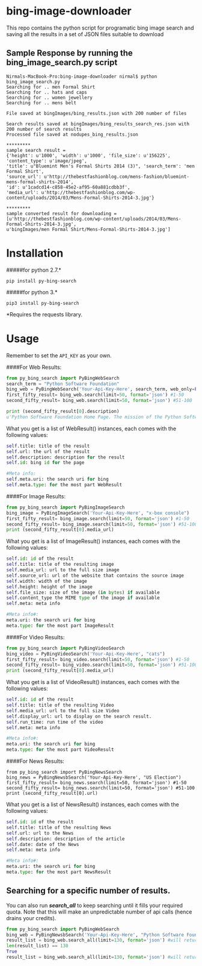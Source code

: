 # bing-image-downloader
This repo contains the python script for programatic bing image search and saving all the results in a set of JSON files suitable to download

## Sample Response by running the bing_image_search.py script
```
Nirmals-MacBook-Pro:bing-image-downloader nirmal$ python bing_image_search.py
Searching for .. men Formal Shirt
Searching for .. hats and caps
Searching for .. women jewellery
Searching for .. mens belt

File saved at bingImages/bing_results.json with 200 number of files

Search results saved at bingImages/bing_results_search_res.json with 200 number of search results
Processed file saved at nodupes_bing_results.json

*********
sample search result =
{'height': u'1000', 'width': u'1000', 'file_size': u'156225', 'content_type': u'image/jpeg', 
'title': u"Bluemint Men's Formal Shirts 2014 (3)", 'search_term': 'men Formal Shirt', 
'source_url': u'http://thebestfashionblog.com/mens-fashion/bluemint-mens-formal-shirts-2014', 
'id': u'1cadcd14-c858-45e2-af95-60a881cdbb3f', 
'media_url': u'http://thebestfashionblog.com/wp-content/uploads/2014/03/Mens-Formal-Shirts-2014-3.jpg'}

*********
sample converted result for downloading =
[u'http://thebestfashionblog.com/wp-content/uploads/2014/03/Mens-Formal-Shirts-2014-3.jpg', 
u'bingImages/men Formal Shirt/Mens-Formal-Shirts-2014-3.jpg']

```

Installation
=====
#####for python 2.7.* 

```pip install py-bing-search```

#####for python 3.*

```pip3 install py-bing-search```

*Requires the requests library.

Usage
=====

Remember to set the `API_KEY` as your own.

####For Web Results:

```py
from py_bing_search import PyBingWebSearch
search_term = "Python Software Foundation"
bing_web = PyBingWebSearch('Your-Api-Key-Here', search_term, web_only=False) # web_only is optional, but should be true to use your web only quota instead of your all purpose quota
first_fifty_result= bing_web.search(limit=50, format='json') #1-50
second_fifty_result= bing_web.search(limit=50, format='json') #51-100

print (second_fifty_result[0].description)
u'Python Software Foundation Home Page. The mission of the Python Software Foundation is to promote, protect, and advance the Python programming language, and to ...'

```

What you get is a list of WebResult() instances, each comes with the following values:

```py
self.title: title of the result
self.url: the url of the result
self.description: description for the result
self.id: bing id for the page

#Meta info:
self.meta.uri: the search uri for bing
self.meta.type: for the most part WebResult
```

####For Image Results:

```py
from py_bing_search import PyBingImageSearch
bing_image = PyBingImageSearch('Your-Api-Key-Here', "x-box console")
first_fifty_result= bing_image.search(limit=50, format='json') #1-50
second_fifty_result= bing_image.search(limit=50, format='json') #51-100
print (second_fifty_result[0].media_url)
```

What you get is a list of ImageResult() instances, each comes with the following values:

```py
self.id: id of the result
self.title: title of the resulting image
self.media_url: url to the full size image
self.source_url: url of the website that contains the source image
self.width: width of the image
self.height: height of the image
self.file_size: size of the image (in bytes) if available
self.content_type the MIME type of the image if available
self.meta: meta info

#Meta info#:
meta.uri: the search uri for bing
meta.type: for the most part ImageResult
```

####For Video Results:

```py
from py_bing_search import PyBingVideoSearch
bing_video = PyBingVideoSearch('Your-Api-Key-Here', "cats")
first_fifty_result= bing_video.search(limit=50, format='json') #1-50
second_fifty_result= bing_video.search(limit=50, format='json') #51-100
print (second_fifty_result[0].media_url)
```

What you get is a list of VideoResult() instances, each comes with the following values:

```py
self.id: id of the result
self.title: title of the resulting Video
self.media_url: url to the full size Video
self.display_url: url to display on the search result.
self.run_time: run time of the video
self.meta: meta info

#Meta info#:
meta.uri: the search uri for bing
meta.type: for the most part VideoResult
```

####For News Results:

```
from py_bing_search import PyBingNewsSearch
bing_news = PyBingNewsbSearch('Your-Api-Key-Here', "US Election")
first_fifty_result= bing_news.search(limit=50, format='json') #1-50
second_fifty_result= bing_news.search(limit=50, format='json') #51-100
print (second_fifty_result[0].url)
```

What you get is a list of NewsResult() instances, each comes with the following values:

```py
self.id: id of the result
self.title: title of the resulting News
self.url: url to the News
self.description: description of the article
self.date: date of the News
self.meta: meta info

#Meta info#:
meta.uri: the search uri for bing
meta.type: for the most part NewsResult
```

## Searching for a specific number of results.

You can also run __*search_all*__ to keep searching until it fills your required quota. Note that this will make an unpredictable number of api calls (hence drains your credits).

```py
from py_bing_search import PyBingWebSearch
bing_web = PyBingNewsbSearch('Your-Api-Key-Here', "Python Software Foundation")
result_list = bing_web.search_all(limit=130, format='json') #will return result 1 to 130
len(result_list) == 130
True
result_list = bing_web.search_all(limit=130, format='json') #will return result 131 to 260
```
